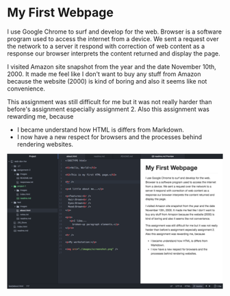 # My First Webpage

I use Google Chrome to surf and develop for the web.
Browser is a software program used to access the internet from a device. We sent a request over the network to a server it respond with correction of web content as a response our browser interprets the content returned
and display the page.

I visited Amazon site snapshot from the year and the date November 10th, 2000. It made me feel like I don't want to buy any stuff from Amazon because the website (2000) is kind of boring and also it seems like not convenience.

This assignment was still difficult for me but it was not really harder than before's assignment especially assignment 2. Also this assignment was rewarding me, because
- I became understand how HTML is differs from Markdown.
- I now have a new respect for browsers and the processes behind rendering websites.

![Image of My Atom Editor](./images/scshot.png)
